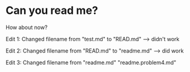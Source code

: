 <h1> Can you read me? </h1>

<p> How about now? </p>
<p>Edit 1: Changed filename from "test.md" to "READ.md" --> didn't work</p>
<p>Edit 2: Changed filename from "READ.md" to "readme.md" --> did work</p>
<p>Edit 3: Changed filename from "readme.md" "readme.problem4.md"</p>